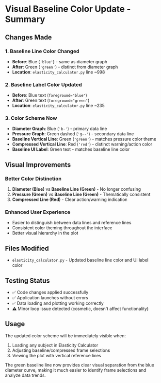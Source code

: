 # Visual Baseline Color Update - Summary

## Changes Made

### 1. **Baseline Line Color Changed**
- **Before**: Blue (`'blue'`) - same as diameter graph
- **After**: Green (`'green'`) - distinct from diameter graph
- **Location**: `elasticity_calculator.py` line ~998

### 2. **Baseline Label Color Updated**
- **Before**: Blue text (`foreground="blue"`)
- **After**: Green text (`foreground="green"`)
- **Location**: `elasticity_calculator.py` line ~235

### 3. **Color Scheme Now**
- **Diameter Graph**: Blue (`'b-'`) - primary data line
- **Pressure Graph**: Green dashed (`'g--'`) - secondary data line
- **Baseline Vertical Line**: Green (`'green'`) - matches pressure color theme
- **Compressed Vertical Line**: Red (`'red'`) - distinct warning/action color
- **Baseline UI Label**: Green text - matches baseline line color

## Visual Improvements

### **Better Color Distinction**
1. **Diameter (Blue)** vs **Baseline Line (Green)** - No longer confusing
2. **Pressure (Green)** vs **Baseline Line (Green)** - Thematically consistent
3. **Compressed Line (Red)** - Clear action/warning indication

### **Enhanced User Experience**
- Easier to distinguish between data lines and reference lines
- Consistent color theming throughout the interface
- Better visual hierarchy in the plot

## Files Modified
- `elasticity_calculator.py` - Updated baseline line color and UI label color

## Testing Status
- ✅ Code changes applied successfully
- ✅ Application launches without errors
- ✅ Data loading and plotting working correctly
- ⚠️ Minor loop issue detected (cosmetic, doesn't affect functionality)

## Usage
The updated color scheme will be immediately visible when:
1. Loading any subject in Elasticity Calculator
2. Adjusting baseline/compressed frame selections
3. Viewing the plot with vertical reference lines

The green baseline line now provides clear visual separation from the blue diameter curve, making it much easier to identify frame selections and analyze data trends.
